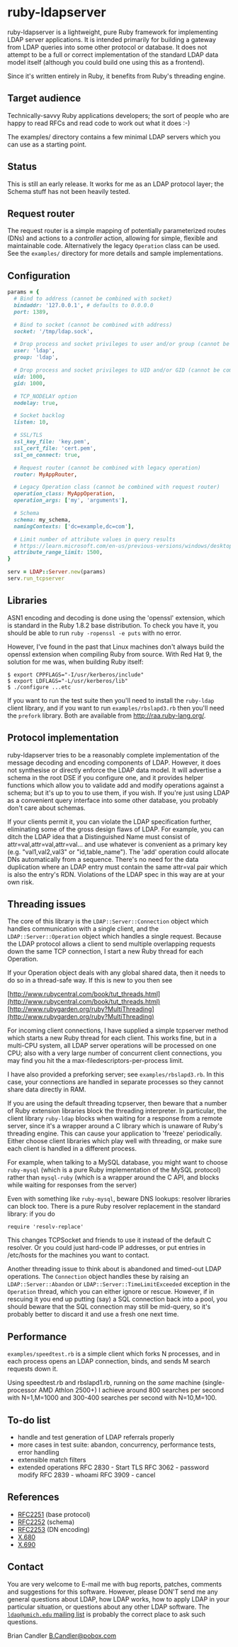 # ruby-ldapserver

ruby-ldapserver is a lightweight, pure Ruby framework for implementing LDAP server applications. It is intended primarily for building a gateway from LDAP queries into some other protocol or database. It does not attempt to be a full or correct implementation of the standard LDAP data model itself (although you could build one using this as a frontend).

Since it's written entirely in Ruby, it benefits from Ruby's threading engine.

## Target audience

Technically-savvy Ruby applications developers; the sort of people who are happy to read RFCs and read code to work out what it does :-)

The examples/ directory contains a few minimal LDAP servers which you can use as a starting point.

## Status

This is still an early release. It works for me as an LDAP protocol layer; the Schema stuff has not been heavily tested.

## Request router

The request router is a simple mapping of potentially parameterized routes (DNs) and actions to a *controller* action, allowing for simple, flexible and maintainable code. Alternatively the legacy `Operation` class can be used. See the `examples/` directory for more details and sample implementations.

## Configuration

```ruby
params = {
  # Bind to address (cannot be combined with socket)
  bindaddr: '127.0.0.1', # defaults to 0.0.0.0
  port: 1389,

  # Bind to socket (cannot be combined with address)
  socket: '/tmp/ldap.sock',

  # Drop process and socket privileges to user and/or group (cannot be combined with uid/gid)
  user: 'ldap',
  group: 'ldap',

  # Drop process and socket privileges to UID and/or GID (cannot be combined with user/group)
  uid: 1000,
  gid: 1000,

  # TCP_NODELAY option
  nodelay: true,

  # Socket backlog
  listen: 10,

  # SSL/TLS
  ssl_key_file: 'key.pem',
  ssl_cert_file: 'cert.pem',
  ssl_on_connect: true,

  # Request router (cannot be combined with legacy operation)
  router: MyAppRouter,

  # Legacy Operation class (cannot be combined with request router)
  operation_class: MyAppOperation,
  operation_args: ['my', 'arguments'],

  # Schema
  schema: my_schema,
  namingContexts: ['dc=example,dc=com'],

  # Limit number of attribute values in query results
  # https://learn.microsoft.com/en-us/previous-versions/windows/desktop/ldap/searching-using-range-retrieval
  attribute_range_limit: 1500,
}

serv = LDAP::Server.new(params)
serv.run_tcpserver
```

## Libraries

ASN1 encoding and decoding is done using the 'openssl' extension, which is standard in the Ruby 1.8.2 base distribution. To check you have it, you should be able to run `ruby -ropenssl -e puts` with no error.

However, I've found in the past that Linux machines don't always build the openssl extension when compiling Ruby from source. With Red Hat 9, the solution for me was, when building Ruby itself:

```
$ export CPPFLAGS="-I/usr/kerberos/include"
$ export LDFLAGS="-L/usr/kerberos/lib"
$ ./configure ...etc
```

If you want to run the test suite then you'll need to install the `ruby-ldap` client library, and if you want to run `examples/rbslapd3.rb` then you'll need the `prefork` library. Both are available from <http://raa.ruby-lang.org/>.

## Protocol implementation

ruby-ldapserver tries to be a reasonably complete implementation of the message decoding and encoding components of LDAP. However, it does not synthesise or directly enforce the LDAP data model. It will advertise a schema in the root DSE if you configure one, and it provides helper functions which allow you to validate add and modify operations against a schema; but it's up to you to use them, if you wish. If you're just using LDAP as a convenient query interface into some other database, you probably don't care about schemas.

If your clients permit it, you can violate the LDAP specification further, eliminating some of the gross design flaws of LDAP. For example, you can ditch the LDAP idea that a Distinguished Name must consist of attr=val,attr=val,attr=val... and use whatever is convenient as a primary key (e.g. "val1,val2,val3" or "id,table_name"). The 'add' operation could allocate DNs automatically from a sequence. There's no need for the data duplication where an LDAP entry must contain the same attr=val pair which is also the entry's RDN. Violations of the LDAP spec in this way are at your own risk.

## Threading issues

The core of this library is the `LDAP::Server::Connection` object which handles communication with a single client, and the `LDAP::Server::Operation` object which handles a single request. Because the LDAP protocol allows a client to send multiple overlapping requests down the same TCP connection, I start a new Ruby thread for each Operation.

If your Operation object deals with any global shared data, then it needs to do so in a thread-safe way. If this is new to you then see

[http://www.rubycentral.com/book/tut_threads.html](http://www.rubycentral.com/book/tut_threads.html)
[http://www.rubygarden.org/ruby?MultiThreading](http://www.rubygarden.org/ruby?MultiThreading)

For incoming client connections, I have supplied a simple tcpserver method which starts a new Ruby thread for each client. This works fine, but in a multi-CPU system, all LDAP server operations will be processed on one CPU; also with a very large number of concurrent client connections, you may find you hit the a max-filedescriptors-per-process limit.

I have also provided a preforking server; see `examples/rbslapd3.rb`. In this case, your connections are handled in separate processes so they cannot share data directly in RAM.

If you are using the default threading tcpserver, then beware that a number of Ruby extension libraries block the threading interpreter. In particular, the client library `ruby-ldap` blocks when waiting for a response from a remote server, since it's a wrapper around a C library which is unaware of Ruby's threading engine. This can cause your application to 'freeze' periodically. Either choose client libraries which play well with threading, or make sure each client is handled in a different process.

For example, when talking to a MySQL database, you might want to choose `ruby-mysql` (which is a pure Ruby implementation of the MySQL protocol) rather than `mysql-ruby` (which is a wrapper around the C API, and blocks while waiting for responses from the server)

Even with something like `ruby-mysql`, beware DNS lookups: resolver libraries can block too. There is a pure Ruby resolver replacement in the standard library: if you do

```
require 'resolv-replace'
```

This changes TCPSocket and friends to use it instead of the default C resolver. Or you could just hard-code IP addresses, or put entries in /etc/hosts for the machines you want to contact.

Another threading issue to think about is abandoned and timed-out LDAP operations. The `Connection` object handles these by raising an `LDAP::Server::Abandon` or `LDAP::Server::TimeLimitExceeded` exception in the `Operation` thread, which you can either ignore or rescue. However, if in rescuing it you end up putting (say) a SQL connection back into a pool, you should beware that the SQL connection may still be mid-query, so it's probably better to discard it and use a fresh one next time.

## Performance

`examples/speedtest.rb` is a simple client which forks N processes, and in each process opens an LDAP connection, binds, and sends M search requests down it.

Using speedtest.rb and rbslapd1.rb, running on the *same* machine (single-processor AMD Athlon 2500+) I achieve around 800 searches per second with N=1,M=1000 and 300-400 searches per second with N=10,M=100.

## To-do list

- handle and test generation of LDAP referrals properly
- more cases in test suite: abandon, concurrency, performance tests, error
  handling
- extensible match filters
- extended operations
  RFC 2830 - Start TLS
  RFC 3062 - password modify
  RFC 2839 - whoami
  RFC 3909 - cancel

## References

- [RFC2251](ftp://ftp.isi.edu/in-notes/rfc2251.txt) (base protocol)
- [RFC2252](ftp://ftp.isi.edu/in-notes/rfc2252.txt) (schema)
- [RFC2253](ftp://ftp.isi.edu/in-notes/rfc2253.txt) (DN encoding)
- [X.680](http://www.itu.int/ITU-T/studygroups/com17/languages/X.680-0207.pdf)
- [X.690](http://www.itu.int/ITU-T/studygroups/com10/languages/X.690_1297.pdf)

## Contact

You are very welcome to E-mail me with bug reports, patches, comments and suggestions for this software. However, please DON'T send me any general questions about LDAP, how LDAP works, how to apply LDAP in your particular situation, or questions about any other LDAP software. The [`ldap@umich.edu` mailing list](http://listserver.itd.umich.edu/cgi-bin/lyris.pl?enter=ldap) is probably the correct place to ask such questions.

Brian Candler <B.Candler@pobox.com>
